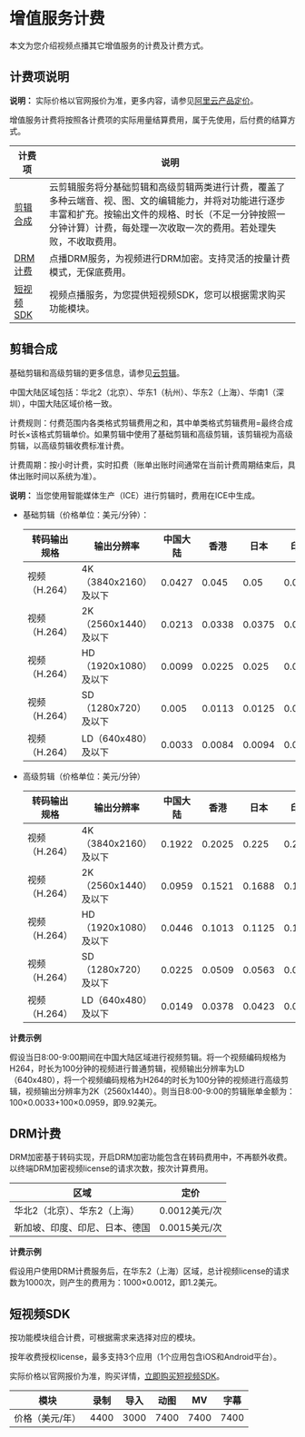 # 增值服务计费

本文为您介绍视频点播其它增值服务的计费及计费方式。

## 计费项说明

**说明：** 实际价格以官网报价为准，更多内容，请参见[阿里云产品定价](https://www.alibabacloud.com/zh/product/apsaravideo-for-vod/pricing?spm=a3c0i.16119627.8100553340.1.705d375dRlLOhC)。

增值服务计费将按照各计费项的实际用量结算费用，属于先使用，后付费的结算方式。

|计费项|说明|
|---|--|
|[剪辑合成](#section_omh_1go_0u5)|云剪辑服务将分基础剪辑和高级剪辑两类进行计费，覆盖了多种云端音、视、图、文的编辑能力，并将对功能进行逐步丰富和扩充。按输出文件的规格、时长（不足一分钟按照一分钟计算）计费，每处理一次收取一次的费用。若处理失败，不收取费用。|
|[DRM计费](#section_2w1_qnh_6ny)|点播DRM服务，为视频进行DRM加密。支持灵活的按量计费模式，无保底费用。|
|[短视频SDK](#section_uia_ceh_sem)|视频点播服务，为您提供短视频SDK，您可以根据需求购买功能模块。|

## 剪辑合成

基础剪辑和高级剪辑的更多信息，请参见[云剪辑](/intl.zh-CN/控制台指南/制作中心/云剪辑.md)。

中国大陆区域包括：华北2（北京）、华东1（杭州）、华东2（上海）、华南1（深圳），中国大陆区域价格一致。

计费规则：付费范围内各类格式剪辑费用之和，其中单类格式剪辑费用=最终合成时长×该格式剪辑单价。如果剪辑中使用了基础剪辑和高级剪辑，该剪辑视为高级剪辑，以高级剪辑收费标准计费。

计费周期：按小时计费，实时扣费（账单出账时间通常在当前计费周期结束后，具体出账时间以系统为准）。

**说明：** 当您使用智能媒体生产（ICE）进行剪辑时，费用在ICE中生成。

-   基础剪辑（价格单位：美元/分钟）：

    |转码输出规格|输出分辨率|中国大陆|香港|日本|印度|新加坡|印度尼西亚|德国|
    |------|-----|----|--|--|--|---|-----|--|
    |视频（H.264）|4K（3840x2160）及以下|0.0427|0.045|0.05|0.05|0.05|0.05|0.045|
    |视频（H.264）|2K（2560x1440）及以下|0.0213|0.0338|0.0375|0.0375|0.0375|0.0375|0.0338|
    |视频（H.264）|HD（1920x1080）及以下|0.0099|0.0225|0.025|0.025|0.025|0.025|0.0225|
    |视频（H.264）|SD（1280x720）及以下|0.005|0.0113|0.0125|0.0125|0.0125|0.0125|0.0113|
    |视频（H.264）|LD（640x480）及以下|0.0033|0.0084|0.0094|0.0094|0.0094|0.0094|0.0084|

-   高级剪辑（价格单位：美元/分钟）

    |转码输出规格|输出分辨率|中国大陆|香港|日本|印度|新加坡|印度尼西亚|德国|
    |------|-----|----|--|--|--|---|-----|--|
    |视频（H.264）|4K（3840x2160）及以下|0.1922|0.2025|0.225|0.225|0.225|0.225|0.2025|
    |视频（H.264）|2K（2560x1440）及以下|0.0959|0.1521|0.1688|0.1688|0.1688|0.1688|0.1521|
    |视频（H.264）|HD（1920x1080）及以下|0.0446|0.1013|0.1125|0.1125|0.1125|0.1125|0.1013|
    |视频（H.264）|SD（1280x720）及以下|0.0225|0.0509|0.0563|0.0563|0.0563|0.0563|0.0509|
    |视频（H.264）|LD（640x480）及以下|0.0149|0.0378|0.0423|0.0423|0.0423|无|0.0378|


**计费示例**

假设当日8:00-9:00期间在中国大陆区域进行视频剪辑。将一个视频编码规格为H264，时长为100分钟的视频进行普通剪辑，视频输出分辨率为LD（640x480），将一个视频编码规格为H264的时长为100分钟的视频进行高级剪辑，视频输出分辨率为2K（2560x1440）。则当日8:00-9:00的剪辑账单金额为：100×0.0033+100×0.0959，即9.92美元。

## DRM计费

DRM加密基于转码实现，开启DRM加密功能包含在转码费用中，不再额外收费。以终端DRM加密视频license的请求次数，按次计算费用。

|区域|定价|
|--|--|
|华北2（北京）、华东2（上海）|0.0012美元/次|
|新加坡、印度、印尼、日本、德国|0.0015美元/次|

**计费示例**

假设用户使用DRM计费服务后，在华东2（上海）区域，总计视频license的请求数为1000次，则产生的费用为：1000×0.0012，即1.2美元。

## 短视频SDK

按功能模块组合计费，可根据需求来选择对应的模块。

按年收费授权license，最多支持3个应用（1个应用包含iOS和Android平台）。

实际价格以官网报价为准，购买详情，[立即购买短视频SDK](https://common-buy-intl.alibabacloud.com/?spm=a2796.12251201.5504532300.1.664b375dQ5YkVe&commodityCode=vod_shortvideosdk_pre_intl#/buy)。

|模块|录制|导入|动图|MV|字幕|
|--|--|--|--|--|--|
|价格（美元/年）|4400|3000|7400|7400|7400|

